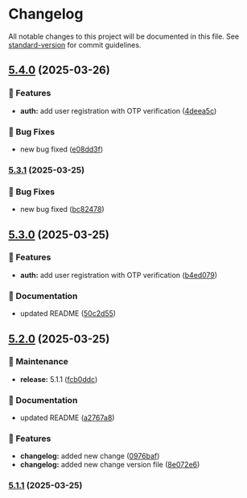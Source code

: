 # Changelog

All notable changes to this project will be documented in this file. See [standard-version](https://github.com/conventional-changelog/standard-version) for commit guidelines.

## [5.4.0](https://github.com/Bhavishya-jasuja/VersionUpdate/compare/v5.3.1...v5.4.0) (2025-03-26)


### 🚀 Features

* **auth:** add user registration with OTP verification ([4deea5c](https://github.com/Bhavishya-jasuja/VersionUpdate/commit/4deea5c3564af8c85430ae6ae12a0c7da5e8c6c8))


### 🐛 Bug Fixes

* new bug fixed ([e08dd3f](https://github.com/Bhavishya-jasuja/VersionUpdate/commit/e08dd3f7c03da53b3a2986cf166329e8a83d94d2))

### [5.3.1](https://github.com/Bhavishya-jasuja/VersionUpdate/compare/v5.3.0...v5.3.1) (2025-03-25)


### 🐛 Bug Fixes

* new bug fixed ([bc82478](https://github.com/Bhavishya-jasuja/VersionUpdate/commit/bc824786bf6f0fe08a99d20ccc62bb84bf9e4e4d))

## [5.3.0](https://github.com/Bhavishya-jasuja/VersionUpdate/compare/v5.2.0...v5.3.0) (2025-03-25)


### 🚀 Features

* **auth:** add user registration with OTP verification ([b4ed079](https://github.com/Bhavishya-jasuja/VersionUpdate/commit/b4ed07906c78bd86fe6e48f0b6d4dfd78c02ac8d))


### 📝 Documentation

* updated README ([50c2d55](https://github.com/Bhavishya-jasuja/VersionUpdate/commit/50c2d5560a8fa3a63e29ae84beb2b482cc8fe03c))

## [5.2.0](https://github.com/Bhavishya-jasuja/VersionUpdate/compare/v5.1.0...v5.2.0) (2025-03-25)


### 🔧 Maintenance

* **release:** 5.1.1 ([fcb0ddc](https://github.com/Bhavishya-jasuja/VersionUpdate/commit/fcb0ddcefacf4cba471de5c429ea81da3cb61259))


### 📝 Documentation

* updated README ([a2767a8](https://github.com/Bhavishya-jasuja/VersionUpdate/commit/a2767a88d4fb1031ff5c9ec844d9e3ef28cfc26b))


### 🚀 Features

* **changelog:** added new change ([0976baf](https://github.com/Bhavishya-jasuja/VersionUpdate/commit/0976baf5d0b899fc3e6f2ab385eeafd3153cc09e))
* **changelog:** added new change version file ([8e072e6](https://github.com/Bhavishya-jasuja/VersionUpdate/commit/8e072e64b5e9bf4c8a4c99b78a96ddc00c3899fc))

### [5.1.1](https://github.com/Bhavishya-jasuja/VersionUpdate/compare/v5.1.0...v5.1.1) (2025-03-25)

